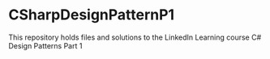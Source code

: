 # CSharpDesignPatternP1
This repository holds files and solutions to the LinkedIn Learning course C# Design Patterns Part 1

